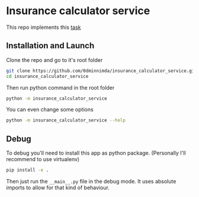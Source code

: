 # Insurance calculator service

This repo implements this [task](/TASK.md)

## Installation and Launch

Clone the repo and go to it's root folder

```bash
git clone https://github.com/0dminnimda/insurance_calculator_service.git
cd insurance_calculator_service
```

Then run python command in the root folder

```bash
python -m insurance_calculator_service
```

You can even change some options

```bash
python -m insurance_calculator_service --help
```

## Debug

To debug you'll need to install this app as python package. (Personally I'll recommend to use virtualenv)

```bash
pip install -e .
```

Then just run the `__main__.py` file in the debug mode. It uses absolute imports to allow for that kind of behaviour.
